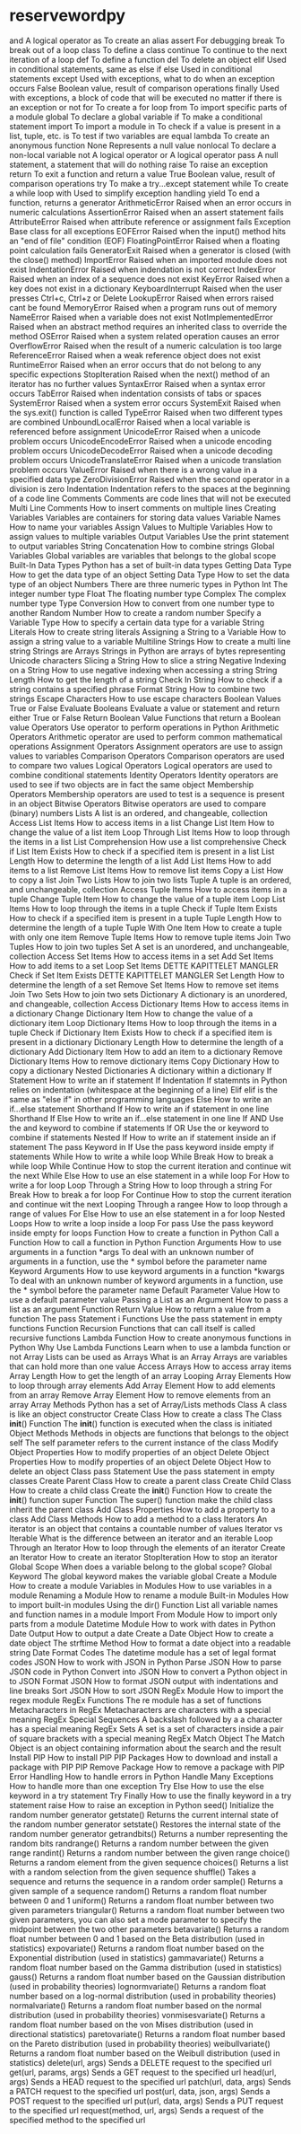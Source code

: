 # reservewordpy



and	A logical operator
as	To create an alias
assert	For debugging
break	To break out of a loop
class	To define a class
continue	To continue to the next iteration of a loop
def	To define a function
del	To delete an object
elif	Used in conditional statements, same as else if
else	Used in conditional statements
except	Used with exceptions, what to do when an exception occurs
False	Boolean value, result of comparison operations
finally	Used with exceptions, a block of code that will be executed no matter if there is an exception or not
for	To create a for loop
from	To import specific parts of a module
global	To declare a global variable
if	To make a conditional statement
import	To import a module
in	To check if a value is present in a list, tuple, etc.
is	To test if two variables are equal
lambda	To create an anonymous function
None	Represents a null value
nonlocal	To declare a non-local variable
not	A logical operator
or	A logical operator
pass	A null statement, a statement that will do nothing
raise	To raise an exception
return	To exit a function and return a value
True	Boolean value, result of comparison operations
try	To make a try...except statement
while	To create a while loop
with	Used to simplify exception handling
yield	To end a function, returns a generator
ArithmeticError	Raised when an error occurs in numeric calculations
AssertionError	Raised when an assert statement fails
AttributeError	Raised when attribute reference or assignment fails
Exception	Base class for all exceptions
EOFError	Raised when the input() method hits an "end of file" condition (EOF)
FloatingPointError	Raised when a floating point calculation fails
GeneratorExit	Raised when a generator is closed (with the close() method)
ImportError	Raised when an imported module does not exist
IndentationError	Raised when indendation is not correct
IndexError	Raised when an index of a sequence does not exist
KeyError	Raised when a key does not exist in a dictionary
KeyboardInterrupt	Raised when the user presses Ctrl+c, Ctrl+z or Delete
LookupError	Raised when errors raised cant be found
MemoryError	Raised when a program runs out of memory
NameError	Raised when a variable does not exist
NotImplementedError	Raised when an abstract method requires an inherited class to override the method
OSError	Raised when a system related operation causes an error
OverflowError	Raised when the result of a numeric calculation is too large
ReferenceError	Raised when a weak reference object does not exist
RuntimeError	Raised when an error occurs that do not belong to any specific expections
StopIteration	Raised when the next() method of an iterator has no further values
SyntaxError	Raised when a syntax error occurs
TabError	Raised when indentation consists of tabs or spaces
SystemError	Raised when a system error occurs
SystemExit	Raised when the sys.exit() function is called
TypeError	Raised when two different types are combined
UnboundLocalError	Raised when a local variable is referenced before assignment
UnicodeError	Raised when a unicode problem occurs
UnicodeEncodeError	Raised when a unicode encoding problem occurs
UnicodeDecodeError	Raised when a unicode decoding problem occurs
UnicodeTranslateError	Raised when a unicode translation problem occurs
ValueError	Raised when there is a wrong value in a specified data type
ZeroDivisionError	Raised when the second operator in a division is zero
Indentation	Indentation refers to the spaces at the beginning of a code line
Comments	Comments are code lines that will not be executed
Multi Line Comments	How to insert comments on multiple lines
Creating Variables	Variables are containers for storing data values
Variable Names	How to name your variables
Assign Values to Multiple Variables	How to assign values to multiple variables
Output Variables	Use the print statement to output variables
String Concatenation	How to combine strings
Global Variables	Global variables are variables that belongs to the global scope
Built-In Data Types	Python has a set of built-in data types
Getting Data Type	How to get the data type of an object
Setting Data Type	How to set the data type of an object
Numbers	There are three numeric types in Python
Int	The integer number type
Float	The floating number type
Complex	The complex number type
Type Conversion	How to convert from one number type to another
Random Number	How to create a random number
Specify a Variable Type	How to specify a certain data type for a variable
String Literals	How to create string literals
Assigning a String to a Variable	How to assign a string value to a variable
Multiline Strings	How to create a multi line string
Strings are Arrays	Strings in Python are arrays of bytes representing Unicode characters
Slicing a String	How to slice a string
Negative Indexing on a String	How to use negative indexing when accessing a string
String Length	How to get the length of a string
Check In String	How to check if a string contains a specified phrase
Format String	How to combine two strings
Escape Characters	How to use escape characters
Boolean Values	True or False
Evaluate Booleans	Evaluate a value or statement and return either True or False
Return Boolean Value	Functions that return a Boolean value
Operators	Use operator to perform operations in Python
Arithmetic Operators	Arithmetic operator are used to perform common mathematical operations
Assignment Operators	Assignment operators are use to assign values to variables
Comparison Operators	Comparison operators are used to compare two values
Logical Operators	Logical operators are used to combine conditional statements
Identity Operators	Identity operators are used to see if two objects are in fact the same object
Membership Operators	Membership operators are used to test is a sequence is present in an object
Bitwise Operators	Bitwise operators are used to compare (binary) numbers
Lists	A list is an ordered, and changeable, collection
Access List Items	How to access items in a list
Change List Item	How to change the value of a list item
Loop Through List Items	How to loop through the items in a list
List Comprehension	How use a list comprehensive
Check if List Item Exists	How to check if a specified item is present in a list
List Length	How to determine the length of a list
Add List Items	How to add items to a list
Remove List Items	How to remove list items
Copy a List	How to copy a list
Join Two Lists	How to join two lists
Tuple	A tuple is an ordered, and unchangeable, collection
Access Tuple Items	How to access items in a tuple
Change Tuple Item	How to change the value of a tuple item
Loop List Items	How to loop through the items in a tuple
Check if Tuple Item Exists	How to check if a specified item is present in a tuple
Tuple Length	How to determine the length of a tuple
Tuple With One Item	How to create a tuple with only one item
Remove Tuple Items	How to remove tuple items
Join Two Tuples	How to join two tuples
Set	A set is an unordered, and unchangeable, collection
Access Set Items	How to access items in a set
Add Set Items	How to add items to a set
Loop Set Items	DETTE KAPITTELET MANGLER
Check if Set Item Exists	DETTE KAPITTELET MANGLER
Set Length	How to determine the length of a set
Remove Set Items	How to remove set items
Join Two Sets	How to join two sets
Dictionary	A dictionary is an unordered, and changeable, collection
Access Dictionary Items	How to access items in a dictionary
Change Dictionary Item	How to change the value of a dictionary item
Loop Dictionary Items	How to loop through the items in a tuple
Check if Dictionary Item Exists	How to check if a specified item is present in a dictionary
Dictionary Length	How to determine the length of a dictionary
Add Dictionary Item	How to add an item to a dictionary
Remove Dictionary Items	How to remove dictionary items
Copy Dictionary	How to copy a dictionary
Nested Dictionaries	A dictionary within a dictionary
If Statement	How to write an if statement
If Indentation	If statemnts in Python relies on indentation (whitespace at the beginning of a line)
Elif	elif is the same as "else if" in other programming languages
Else	How to write an if...else statement
Shorthand If	How to write an if statement in one line
Shorthand If Else	How to write an if...else statement in one line
If AND	Use the and keyword to combine if statements
If OR	Use the or keyword to combine if statements
Nested If	How to write an if statement inside an if statement
The pass Keyword in If	Use the pass keyword inside empty if statements
While	How to write a while loop
While Break	How to break a while loop
While Continue	How to stop the current iteration and continue wit the next
While Else	How to use an else statement in a while loop
For	How to write a for loop
Loop Through a String	How to loop through a string
For Break	How to break a for loop
For Continue	How to stop the current iteration and continue wit the next
Looping Through a rangee	How to loop through a range of values
For Else	How to use an else statement in a for loop
Nested Loops	How to write a loop inside a loop
For pass	Use the pass keyword inside empty for loops
Function	How to create a function in Python
Call a Function	How to call a function in Python
Function Arguments	How to use arguments in a function
*args	To deal with an unknown number of arguments in a function, use the * symbol before the parameter name
Keyword Arguments	How to use keyword arguments in a function
*kwargs	To deal with an unknown number of keyword arguments in a function, use the * symbol before the parameter name
Default Parameter Value	How to use a default parameter value
Passing a List as an Argument	How to pass a list as an argument
Function Return Value	How to return a value from a function
The pass Statement i Functions	Use the pass statement in empty functions
Function Recursion	Functions that can call itself is called recursive functions
Lambda Function	How to create anonymous functions in Python
Why Use Lambda Functions	Learn when to use a lambda function or not
Array	Lists can be used as Arrays
What is an Array	Arrays are variables that can hold more than one value
Access Arrays	How to access array items
Array Length	How to get the length of an array
Looping Array Elements	How to loop through array elements
Add Array Element	How to add elements from an array
Remove Array Element	How to remove elements from an array
Array Methods	Python has a set of Array/Lists methods
Class	A class is like an object constructor
Create Class	How to create a class
The Class __init__() Function	The __init__() function is executed when the class is initiated
Object Methods	Methods in objects are functions that belongs to the object
self	The self parameter refers to the current instance of the class
Modify Object Properties	How to modify properties of an object
Delete Object Properties	How to modify properties of an object
Delete Object	How to delete an object
Class pass Statement	Use the pass statement in empty classes
Create Parent Class	How to create a parent class
Create Child Class	How to create a child class
Create the __init__() Function	How to create the __init__() function
super Function	The super() function make the child class inherit the parent class
Add Class Properties	How to add a property to a class
Add Class Methods	How to add a method to a class
Iterators	An iterator is an object that contains a countable number of values
Iterator vs Iterable	What is the difference between an iterator and an iterable
Loop Through an Iterator	How to loop through the elements of an iterator
Create an Iterator	How to create an iterator
StopIteration	How to stop an iterator
Global Scope	When does a variable belong to the global scope?
Global Keyword	The global keyword makes the variable global
Create a Module	How to create a module
Variables in Modules	How to use variables in a module
Renaming a Module	How to rename a module
Built-in Modules	How to import built-in modules
Using the dir() Function	List all variable names and function names in a module
Import From Module	How to import only parts from a module
Datetime Module	How to work with dates in Python
Date Output	How to output a date
Create a Date Object	How to create a date object
The strftime Method	How to format a date object into a readable string
Date Format Codes	The datetime module has a set of legal format codes
JSON	How to work with JSON in Python
Parse JSON	How to parse JSON code in Python
Convert into JSON	How to convert a Python object in to JSON
Format JSON	How to format JSON output with indentations and line breaks
Sort JSON	How to sort JSON
RegEx Module	How to import the regex module
RegEx Functions	The re module has a set of functions
Metacharacters in RegEx	Metacharacters are characters with a special meaning
RegEx Special Sequences	A backslash followed by a a character has a special meaning
RegEx Sets	A set is a set of characters inside a pair of square brackets with a special meaning
RegEx Match Object	The Match Object is an object containing information about the search and the result
Install PIP	How to install PIP
PIP Packages	How to download and install a package with PIP
PIP Remove Package	How to remove a package with PIP
Error Handling	How to handle errors in Python
Handle Many Exceptions	How to handle more than one exception
Try Else	How to use the else keyword in a try statement
Try Finally	How to use the finally keyword in a try statement
raise	How to raise an exception in Python
seed()	Initialize the random number generator
getstate()	Returns the current internal state of the random number generator
setstate()	Restores the internal state of the random number generator
getrandbits()	Returns a number representing the random bits
randrange()	Returns a random number between the given range
randint()	Returns a random number between the given range
choice()	Returns a random element from the given sequence
choices()	Returns a list with a random selection from the given sequence
shuffle()	Takes a sequence and returns the sequence in a random order
sample()	Returns a given sample of a sequence
random()	Returns a random float number between 0 and 1
uniform()	Returns a random float number between two given parameters
triangular()	Returns a random float number between two given parameters, you can also set a mode parameter to specify the midpoint between the two other parameters
betavariate()	Returns a random float number between 0 and 1 based on the Beta distribution (used in statistics)
expovariate()	Returns a random float number based on the Exponential distribution (used in statistics)
gammavariate()	Returns a random float number based on the Gamma distribution (used in statistics)
gauss()	Returns a random float number based on the Gaussian distribution (used in probability theories)
lognormvariate()	Returns a random float number based on a log-normal distribution (used in probability theories)
normalvariate()	Returns a random float number based on the normal distribution (used in probability theories)
vonmisesvariate()	Returns a random float number based on the von Mises distribution (used in directional statistics)
paretovariate()	Returns a random float number based on the Pareto distribution (used in probability theories)
weibullvariate()	Returns a random float number based on the Weibull distribution (used in statistics)
delete(url, args)	Sends a DELETE request to the specified url
get(url, params, args)	Sends a GET request to the specified url
head(url, args)	Sends a HEAD request to the specified url
patch(url, data, args)	Sends a PATCH request to the specified url
post(url, data, json, args)	Sends a POST request to the specified url
put(url, data, args)	Sends a PUT request to the specified url
request(method, url, args)	Sends a request of the specified method to the specified url











